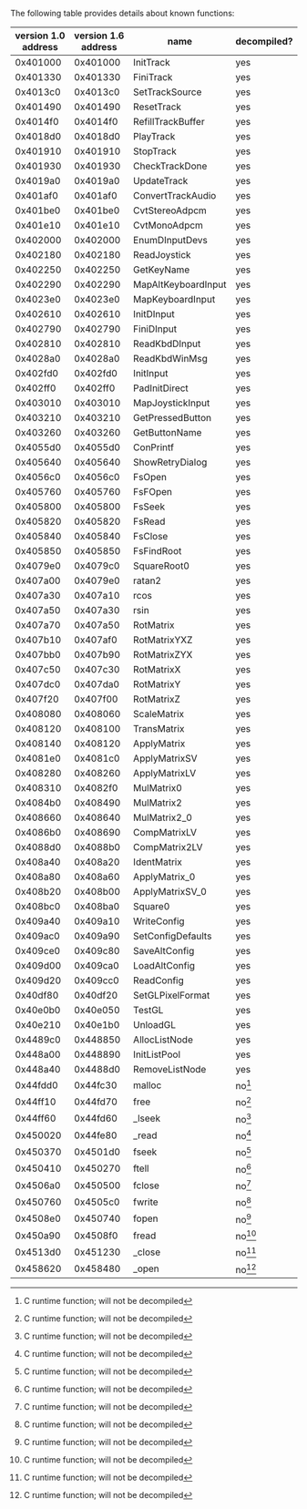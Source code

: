 
The following table provides details about known functions:

| version 1.0 address | version 1.6 address | name                | decompiled? |
|---------------------|---------------------|---------------------|-------------|
| 0x401000            | 0x401000            | InitTrack           | yes         |
| 0x401330            | 0x401330            | FiniTrack           | yes         |
| 0x4013c0            | 0x4013c0            | SetTrackSource      | yes         |
| 0x401490            | 0x401490            | ResetTrack          | yes         |
| 0x4014f0            | 0x4014f0            | RefillTrackBuffer   | yes         |
| 0x4018d0            | 0x4018d0            | PlayTrack           | yes         |
| 0x401910            | 0x401910            | StopTrack           | yes         |
| 0x401930            | 0x401930            | CheckTrackDone      | yes         |
| 0x4019a0            | 0x4019a0            | UpdateTrack         | yes         |
| 0x401af0            | 0x401af0            | ConvertTrackAudio   | yes         |
| 0x401be0            | 0x401be0            | CvtStereoAdpcm      | yes         |
| 0x401e10            | 0x401e10            | CvtMonoAdpcm        | yes         |
| 0x402000            | 0x402000            | EnumDInputDevs      | yes         |
| 0x402180            | 0x402180            | ReadJoystick        | yes         |
| 0x402250            | 0x402250            | GetKeyName          | yes         |
| 0x402290            | 0x402290            | MapAltKeyboardInput | yes         |
| 0x4023e0            | 0x4023e0            | MapKeyboardInput    | yes         |
| 0x402610            | 0x402610            | InitDInput          | yes         |
| 0x402790            | 0x402790            | FiniDInput          | yes         |
| 0x402810            | 0x402810            | ReadKbdDInput       | yes         |
| 0x4028a0            | 0x4028a0            | ReadKbdWinMsg       | yes         |
| 0x402fd0            | 0x402fd0            | InitInput           | yes         |
| 0x402ff0            | 0x402ff0            | PadInitDirect       | yes         |
| 0x403010            | 0x403010            | MapJoystickInput    | yes         |
| 0x403210            | 0x403210            | GetPressedButton    | yes         |
| 0x403260            | 0x403260            | GetButtonName       | yes         |
| 0x4055d0            | 0x4055d0            | ConPrintf           | yes         |
| 0x405640            | 0x405640            | ShowRetryDialog     | yes         |
| 0x4056c0            | 0x4056c0            | FsOpen              | yes         |
| 0x405760            | 0x405760            | FsFOpen             | yes         |
| 0x405800            | 0x405800            | FsSeek              | yes         |
| 0x405820            | 0x405820            | FsRead              | yes         |
| 0x405840            | 0x405840            | FsClose             | yes         |
| 0x405850            | 0x405850            | FsFindRoot          | yes         |
| 0x4079e0            | 0x4079c0            | SquareRoot0         | yes         |
| 0x407a00            | 0x4079e0            | ratan2              | yes         |
| 0x407a30            | 0x407a10            | rcos                | yes         |
| 0x407a50            | 0x407a30            | rsin                | yes         |
| 0x407a70            | 0x407a50            | RotMatrix           | yes         |
| 0x407b10            | 0x407af0            | RotMatrixYXZ        | yes         |
| 0x407bb0            | 0x407b90            | RotMatrixZYX        | yes         |
| 0x407c50            | 0x407c30            | RotMatrixX          | yes         |
| 0x407dc0            | 0x407da0            | RotMatrixY          | yes         |
| 0x407f20            | 0x407f00            | RotMatrixZ          | yes         |
| 0x408080            | 0x408060            | ScaleMatrix         | yes         |
| 0x408120            | 0x408100            | TransMatrix         | yes         |
| 0x408140            | 0x408120            | ApplyMatrix         | yes         |
| 0x4081e0            | 0x4081c0            | ApplyMatrixSV       | yes         |
| 0x408280            | 0x408260            | ApplyMatrixLV       | yes         |
| 0x408310            | 0x4082f0            | MulMatrix0          | yes         |
| 0x4084b0            | 0x408490            | MulMatrix2          | yes         |
| 0x408660            | 0x408640            | MulMatrix2_0        | yes         |
| 0x4086b0            | 0x408690            | CompMatrixLV        | yes         |
| 0x4088d0            | 0x4088b0            | CompMatrix2LV       | yes         |
| 0x408a40            | 0x408a20            | IdentMatrix         | yes         |
| 0x408a80            | 0x408a60            | ApplyMatrix_0       | yes         |
| 0x408b20            | 0x408b00            | ApplyMatrixSV_0     | yes         |
| 0x408bc0            | 0x408ba0            | Square0             | yes         |
| 0x409a40            | 0x409a10            | WriteConfig         | yes         |
| 0x409ac0            | 0x409a90            | SetConfigDefaults   | yes         |
| 0x409ce0            | 0x409c80            | SaveAltConfig       | yes         |
| 0x409d00            | 0x409ca0            | LoadAltConfig       | yes         |
| 0x409d20            | 0x409cc0            | ReadConfig          | yes         |
| 0x40df80            | 0x40df20            | SetGLPixelFormat    | yes         |
| 0x40e0b0            | 0x40e050            | TestGL              | yes         |
| 0x40e210            | 0x40e1b0            | UnloadGL            | yes         |
| 0x4489c0            | 0x448850            | AllocListNode       | yes         |
| 0x448a00            | 0x448890            | InitListPool        | yes         |
| 0x448a40            | 0x4488d0            | RemoveListNode      | yes         |
| 0x44fdd0            | 0x44fc30            | malloc              | no[^1]      |
| 0x44ff10            | 0x44fd70            | free                | no[^1]      |
| 0x44ff60            | 0x44fd60            | _lseek              | no[^1]      |
| 0x450020            | 0x44fe80            | _read               | no[^1]      |
| 0x450370            | 0x4501d0            | fseek               | no[^1]      |
| 0x450410            | 0x450270            | ftell               | no[^1]      |
| 0x4506a0            | 0x450500            | fclose              | no[^1]      |
| 0x450760            | 0x4505c0            | fwrite              | no[^1]      |
| 0x4508e0            | 0x450740            | fopen               | no[^1]      |
| 0x450a90            | 0x4508f0            | fread               | no[^1]      |
| 0x4513d0            | 0x451230            | _close              | no[^1]      |
| 0x458620            | 0x458480            | _open               | no[^1]      |

[^1]: C runtime function; will not be decompiled
